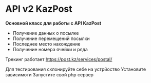 # API v2 KazPost

**Основной класс для работы с API KazPost**
* Получение данных о посылке
* Получение перемещений посылки
* Последнее место нахождение
* Получение номера ячейки и ряда

Трекинг работает https://post.kz/services/postal/

Для тестирования склонируйте себе на устрйоство 
Установите зависимоти
Запустите свой php сервер
